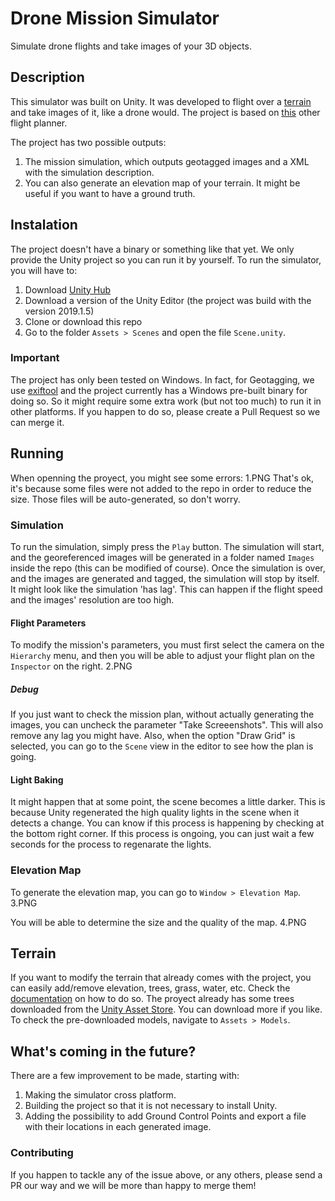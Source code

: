 # Drone Mission Simulator
Simulate drone flights and take images of your 3D objects.

## Description
This simulator was built on Unity. It was developed to flight over a [terrain](https://docs.unity3d.com/Manual//terrain-UsingTerrains.html) and take images of it, like a drone would. The project is based on [this](https://www.mapsmadeeasy.com/flight_planner) other flight planner. 

The project has two possible outputs:
1. The mission simulation, which outputs geotagged images and a XML with the simulation description.
2. You can also generate an elevation map of your terrain. It might be useful if you want to have a ground truth.

## Instalation
The project doesn't have a binary or something like that yet. We only provide the Unity project so you can run it by yourself. 
To run the simulator, you will have to:
1. Download [Unity Hub](https://store.unity.com/download?ref=personal)
2. Download a version of the Unity Editor (the project was build with the version 2019.1.5)
3. Clone or download this repo
4. Go to the folder `Assets > Scenes` and open the file `Scene.unity`.

### Important
The project has only been tested on Windows. In fact, for Geotagging, we use [exiftool](https://www.sno.phy.queensu.ca/~phil/exiftool/) and the project currently has a Windows pre-built binary for doing so. So it might require some extra work (but not too much) to run it in other platforms.
If you happen to do so, please create a Pull Request so we can merge it.

## Running
When openning the proyect, you might see some errors:
1.PNG
That's ok, it's because some files were not added to the repo in order to reduce the size. Those files will be auto-generated, so don't worry.

### Simulation
To run the simulation, simply press the `Play` button. The simulation will start, and the georeferenced images will be generated in a folder named `Images` inside the repo (this can be modified of course). Once the simulation is over, and the images are generated and tagged, the simulation will stop by itself.
It might look like the simulation 'has lag'. This can happen if the flight speed and the images' resolution are too high. 

#### Flight Parameters
To modify the mission's parameters, you must first select the camera on the `Hierarchy` menu, and then you will be able to adjust your flight plan on the `Inspector` on the right.
2.PNG

##### Debug
If you just want to check the mission plan, without actually generating the images, you can uncheck the parameter "Take Screeenshots". This will also remove any lag you might have.
Also, when the option "Draw Grid" is selected, you can go to the `Scene` view in the editor to see how the plan is going.

#### Light Baking
It might happen that at some point, the scene becomes a little darker. This is because Unity regenerated the high quality lights in the scene when it detects a change. You can know if this process is happening by checking at the bottom right corner.
If this process is ongoing, you can just wait a few seconds for the process to regenarate the lights.

### Elevation Map
To generate the elevation map, you can go to `Window > Elevation Map`.
3.PNG

You will be able to determine the size and the quality of the map.
4.PNG 

## Terrain
If you want to modify the terrain that already comes with the project, you can easily add/remove elevation, trees, grass, water, etc. Check the [documentation](https://docs.unity3d.com/Manual/script-Terrain.html) on how to do so.
The proyect already has some trees downloaded from the [Unity Asset Store](https://assetstore.unity.com/). You can download more if you like. To check the pre-downloaded models, navigate to `Assets > Models`.

## What's coming in the future?
There are a few improvement to be made, starting with:
1. Making the simulator cross platform.
2. Building the project so that it is not necessary to install Unity.
3. Adding the possibility to add Ground Control Points and export a file with their locations in each generated image. 

### Contributing 
If you happen to tackle any of the issue above, or any others, please send a PR our way and we will be more than happy to merge them!
